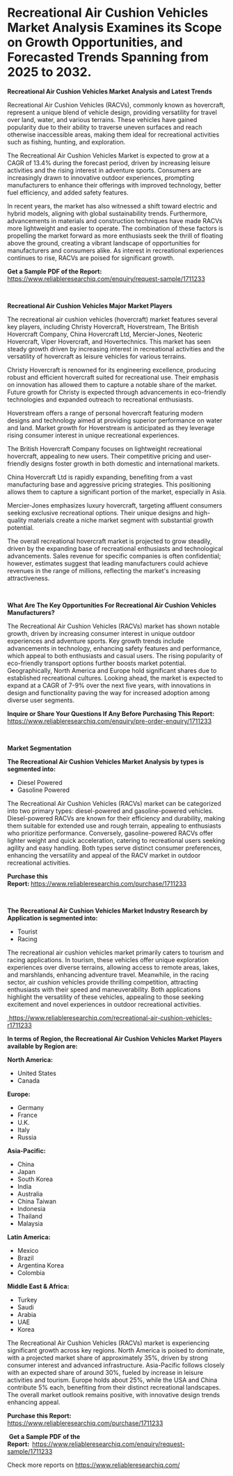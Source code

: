 <p><h1>Recreational Air Cushion Vehicles Market Analysis Examines its Scope on Growth Opportunities, and Forecasted Trends Spanning from 2025 to 2032.</h1></p><p><strong>Recreational Air Cushion Vehicles Market Analysis and Latest Trends</strong></p>
<p><p>Recreational Air Cushion Vehicles (RACVs), commonly known as hovercraft, represent a unique blend of vehicle design, providing versatility for travel over land, water, and various terrains. These vehicles have gained popularity due to their ability to traverse uneven surfaces and reach otherwise inaccessible areas, making them ideal for recreational activities such as fishing, hunting, and exploration.</p><p>The Recreational Air Cushion Vehicles Market is expected to grow at a CAGR of 13.4% during the forecast period, driven by increasing leisure activities and the rising interest in adventure sports. Consumers are increasingly drawn to innovative outdoor experiences, prompting manufacturers to enhance their offerings with improved technology, better fuel efficiency, and added safety features. </p><p>In recent years, the market has also witnessed a shift toward electric and hybrid models, aligning with global sustainability trends. Furthermore, advancements in materials and construction techniques have made RACVs more lightweight and easier to operate. The combination of these factors is propelling the market forward as more enthusiasts seek the thrill of floating above the ground, creating a vibrant landscape of opportunities for manufacturers and consumers alike. As interest in recreational experiences continues to rise, RACVs are poised for significant growth.</p></p>
<p><strong>Get a Sample PDF of the Report:&nbsp;</strong> <a href="https://www.reliableresearchiq.com/enquiry/request-sample/1711233?utm_campaign=1906&utm_medium=2&utm_source=Github&utm_content=ia&utm_term=10012025&utm_id=recreational-air-cushion-vehicles">https://www.reliableresearchiq.com/enquiry/request-sample/1711233</a></p>
<p>&nbsp;</p>
<p><strong>Recreational Air Cushion Vehicles Major Market Players</strong></p>
<p><p>The recreational air cushion vehicles (hovercraft) market features several key players, including Christy Hovercraft, Hoverstream, The British Hovercraft Company, China Hovercraft Ltd, Mercier-Jones, Neoteric Hovercraft, Viper Hovercraft, and Hovertechnics. This market has seen steady growth driven by increasing interest in recreational activities and the versatility of hovercraft as leisure vehicles for various terrains.</p><p>Christy Hovercraft is renowned for its engineering excellence, producing robust and efficient hovercraft suited for recreational use. Their emphasis on innovation has allowed them to capture a notable share of the market. Future growth for Christy is expected through advancements in eco-friendly technologies and expanded outreach to recreational enthusiasts.</p><p>Hoverstream offers a range of personal hovercraft featuring modern designs and technology aimed at providing superior performance on water and land. Market growth for Hoverstream is anticipated as they leverage rising consumer interest in unique recreational experiences.</p><p>The British Hovercraft Company focuses on lightweight recreational hovercraft, appealing to new users. Their competitive pricing and user-friendly designs foster growth in both domestic and international markets.</p><p>China Hovercraft Ltd is rapidly expanding, benefiting from a vast manufacturing base and aggressive pricing strategies. This positioning allows them to capture a significant portion of the market, especially in Asia.</p><p>Mercier-Jones emphasizes luxury hovercraft, targeting affluent consumers seeking exclusive recreational options. Their unique designs and high-quality materials create a niche market segment with substantial growth potential.</p><p>The overall recreational hovercraft market is projected to grow steadily, driven by the expanding base of recreational enthusiasts and technological advancements. Sales revenue for specific companies is often confidential; however, estimates suggest that leading manufacturers could achieve revenues in the range of millions, reflecting the market's increasing attractiveness.</p></p>
<p>&nbsp;</p>
<p><strong>What Are The Key Opportunities For Recreational Air Cushion Vehicles Manufacturers?</strong></p>
<p><p>The Recreational Air Cushion Vehicles (RACVs) market has shown notable growth, driven by increasing consumer interest in unique outdoor experiences and adventure sports. Key growth trends include advancements in technology, enhancing safety features and performance, which appeal to both enthusiasts and casual users. The rising popularity of eco-friendly transport options further boosts market potential. Geographically, North America and Europe hold significant shares due to established recreational cultures. Looking ahead, the market is expected to expand at a CAGR of 7-9% over the next five years, with innovations in design and functionality paving the way for increased adoption among diverse user segments.</p></p>
<p><strong>Inquire or Share Your Questions If Any Before Purchasing This Report:</strong> <a href="https://www.reliableresearchiq.com/enquiry/pre-order-enquiry/1711233?utm_campaign=1906&utm_medium=2&utm_source=Github&utm_content=ia&utm_term=10012025&utm_id=recreational-air-cushion-vehicles">https://www.reliableresearchiq.com/enquiry/pre-order-enquiry/1711233</a></p>
<p>&nbsp;</p>
<p><strong>Market Segmentation</strong></p>
<p><strong>The Recreational Air Cushion Vehicles Market Analysis by types is segmented into:</strong></p>
<p><ul><li>Diesel Powered</li><li>Gasoline Powered</li></ul></p>
<p><p>The Recreational Air Cushion Vehicles (RACVs) market can be categorized into two primary types: diesel-powered and gasoline-powered vehicles. Diesel-powered RACVs are known for their efficiency and durability, making them suitable for extended use and rough terrain, appealing to enthusiasts who prioritize performance. Conversely, gasoline-powered RACVs offer lighter weight and quick acceleration, catering to recreational users seeking agility and easy handling. Both types serve distinct consumer preferences, enhancing the versatility and appeal of the RACV market in outdoor recreational activities.</p></p>
<p><strong>Purchase this Report:&nbsp;</strong><a href="https://www.reliableresearchiq.com/purchase/1711233?utm_campaign=1906&utm_medium=2&utm_source=Github&utm_content=ia&utm_term=10012025&utm_id=recreational-air-cushion-vehicles">https://www.reliableresearchiq.com/purchase/1711233</a></p>
<p>&nbsp;</p>
<p><strong>The Recreational Air Cushion Vehicles Market Industry Research by Application is segmented into:</strong></p>
<p><ul><li>Tourist</li><li>Racing</li></ul></p>
<p><p>The recreational air cushion vehicles market primarily caters to tourism and racing applications. In tourism, these vehicles offer unique exploration experiences over diverse terrains, allowing access to remote areas, lakes, and marshlands, enhancing adventure travel. Meanwhile, in the racing sector, air cushion vehicles provide thrilling competition, attracting enthusiasts with their speed and maneuverability. Both applications highlight the versatility of these vehicles, appealing to those seeking excitement and novel experiences in outdoor recreational activities.</p></p>
<p><a href="https://www.reliableresearchiq.com/recreational-air-cushion-vehicles-r1711233?utm_campaign=1906&utm_medium=2&utm_source=Github&utm_content=ia&utm_term=10012025&utm_id=recreational-air-cushion-vehicles">&nbsp;https://www.reliableresearchiq.com/recreational-air-cushion-vehicles-r1711233</a></p>
<p><strong>In terms of Region, the Recreational Air Cushion Vehicles Market Players available by Region are:</strong></p>
<p>
    <p> <strong> North America: </strong>
        <ul>
            <li>United States</li>
            <li>Canada</li>
        </ul>
        </p> 
    <p> <strong> Europe: </strong>
        <ul>
            <li>Germany</li>
            <li>France</li>
            <li>U.K.</li>
            <li>Italy</li>
            <li>Russia</li>
        </ul>
        </p> 
    <p> <strong> Asia-Pacific: </strong>
        <ul>
            <li>China</li>
            <li>Japan</li>
            <li>South Korea</li>
            <li>India</li>
            <li>Australia</li>
            <li>China Taiwan</li>
            <li>Indonesia</li>
            <li>Thailand</li>
            <li>Malaysia</li>
        </ul>
        </p> 
    <p> <strong> Latin America: </strong>
        <ul>
            <li>Mexico</li>
            <li>Brazil</li>
            <li>Argentina Korea</li>
            <li>Colombia</li>
        </ul>
        </p> 
    <p> <strong> Middle East & Africa: </strong>
        <ul>
            <li>Turkey</li>
            <li>Saudi</li>
            <li>Arabia</li>
            <li>UAE</li>
            <li>Korea</li>
        </ul>
    </p>
    </p>
<p><p>The Recreational Air Cushion Vehicles (RACVs) market is experiencing significant growth across key regions. North America is poised to dominate, with a projected market share of approximately 35%, driven by strong consumer interest and advanced infrastructure. Asia-Pacific follows closely with an expected share of around 30%, fueled by increase in leisure activities and tourism. Europe holds about 25%, while the USA and China contribute 5% each, benefiting from their distinct recreational landscapes. The overall market outlook remains positive, with innovative design trends enhancing appeal.</p></p>
<p><strong>Purchase this Report: </strong><a href="https://www.reliableresearchiq.com/purchase/1711233?utm_campaign=1906&utm_medium=2&utm_source=Github&utm_content=ia&utm_term=10012025&utm_id=recreational-air-cushion-vehicles">https://www.reliableresearchiq.com/purchase/1711233</a></p>
<p>&nbsp;<strong>Get a Sample PDF of the Report:&nbsp;&nbsp;</strong><a href="https://www.reliableresearchiq.com/enquiry/request-sample/1711233?utm_campaign=1906&utm_medium=2&utm_source=Github&utm_content=ia&utm_term=10012025&utm_id=recreational-air-cushion-vehicles">https://www.reliableresearchiq.com/enquiry/request-sample/1711233</a></p>
<p><strong></strong></p>
<p>Check more reports on <a href="https://www.reliableresearchiq.com/?utm_campaign=1906&utm_medium=2&utm_source=Github&utm_content=ia&utm_term=10012025&utm_id=recreational-air-cushion-vehicles">https://www.reliableresearchiq.com/</a></p>